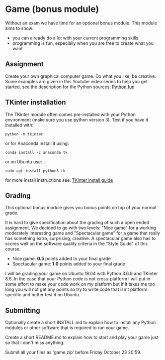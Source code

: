 # Game (bonus module)

Without an exam we have time for an optional bonus module. This module
aims to show:

- you can already do a lot with your current programming skills 
- programming is fun, especially when you are free to create what you want


## Assignment

Create your own graphical computer game. Do what you like, be
creative. Some examples are given in this Youtube video series to help
you get started, see the description for the Python sources: [Python
fun](https://www.youtube.com/watch?v=vxMjZX1Mxf4&list=PLJBtJTYGPSzK9izjzMcBi5MAPl6ADrjNE)

## TKinter installation

The TKinter module often comes pre-installed with your Python
environment (make sure you use python version 3). Test if you have it
installed with:

	python -m tkinter

or for Anaconda install it using:

	conda install -c anaconda tk

or on Ubuntu use:

	sudo apt install python3-tk

for more install instructions see: [TKinter install guide](https://tkdocs.com/tutorial/install.html)

## Grading

This optional bonus module gives you bonus points on top of your
normal grade.

It is hard to give specification about the grading of such a open
ended assignment. We decided to go with two levels: "Nice game" for a
working moderately interesting game and "Spectacular game" for a game
that really has something extra, surprising, creative. A spectacular
game also has to scores well on the software quality criteria in the
"Style Guide" of this course.

- Nice game: **0.5** points added to your final grade
- Spectacular game: **1.0** points added to your final grade

I will be grading your game on Ubuntu 18.04 with Python 3.6.9 and
TKinter 8.6. In the case that your Python code is not cross-platform I
will put in some effort to make your code work on my platform but if
it takes me too long you will not get any points so try to write code
that isn't platform specific and better test it on Ubuntu.

## Submitting

Optionally create a short INSTALL.md to explain how to install any
Python modules or other software that is required to run your game.

Create a short README.md to explain how to start and play your game
just so that I don't miss anything.

Submit all your files as 'game.zip' before Friday October 23 20:59.
